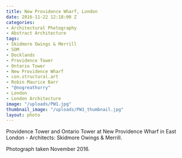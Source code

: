 ```yaml
---
title: New Providence Wharf, London
date: 2016-11-22 12:18:00 Z
categories:
- Architectural Photography
- Abstract Architecture
tags:
- Skidmore Owings & Merrill
- SOM
- Docklands
- Providence Tower
- Ontario Tower
- New Providence Wharf
- con.structural.art
- Robin Maurice Barr
- "@nogreathurry"
- London
- London Architecture
image: "/uploads/PW1.jpg"
thumbnail_image: "/uploads/PW1_thumbnail.jpg"
layout: photo
---
```


Providence Tower and Ontario Tower at New Providence Wharf in East London - Architects: Skidmore Owings & Merrill. 

Photograph taken November 2016. 